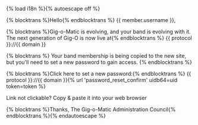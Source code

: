 {% load i18n %}{% autoescape off %}


{% blocktrans %}Hello{% endblocktrans %} {{ member.username }},

{% blocktrans %}Gig-o-Matic is evolving, and your band is evolving with it. The next generation of Gig-O is now live at{% endblocktrans %} {{ protocol }}://{{ domain }}

{% blocktrans %}
Your band membership is being copied to the new site, but you'll need to set a new password to gain access.
{% endblocktrans %}

{% blocktrans %}Click here to set a new password:{% endblocktrans %}
{{ protocol }}://{{ domain }}{% url 'password_reset_confirm' uidb64=uid token=token %}

Link not clickable? Copy & paste it into your web browser

{% blocktrans %}Thanks,
The Gig-o-Matic Administration Council{% endblocktrans %}{% endautoescape %}